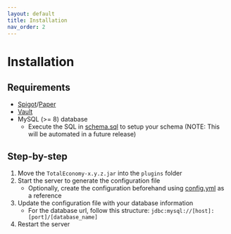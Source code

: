 ```yaml
---
layout: default
title: Installation
nav_order: 2
---
```


# Installation

## Requirements

- [Spigot](https://www.spigotmc.org/)/[Paper](https://papermc.io/)
- [Vault](https://dev.bukkit.org/projects/vault)
- MySQL (>= 8) database
  - Execute the SQL in [schema.sql](https://github.com/ericgrandt/TotalEconomyPaper/blob/master/src/main/resources/schema.sql) to setup your schema (NOTE: This will be automated in a future release)

## Step-by-step

1. Move the `TotalEconomy-x.y.z.jar` into the `plugins` folder
2. Start the server to generate the configuration file
   - Optionally, create the configuration beforehand using [config.yml](https://github.com/ericgrandt/TotalEconomyPaper/blob/master/src/main/resources/config.yml) as a reference
3. Update the configuration file with your database information
   - For the database url, follow this structure: `jdbc:mysql://[host]:[port]/[database_name]`
4. Restart the server